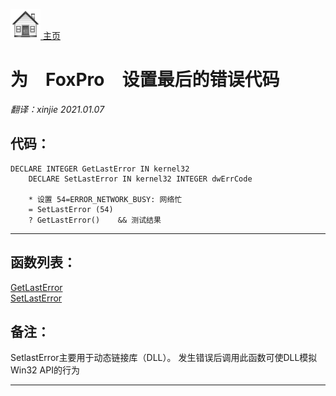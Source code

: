 [<img src="../images/home.png"> 主页 ](https://github.com/VFP9/Win32API)  

# 为　FoxPro　设置最后的错误代码
_翻译：xinjie  2021.01.07_

## 代码：
```foxpro  
DECLARE INTEGER GetLastError IN kernel32
	DECLARE SetLastError IN kernel32 INTEGER dwErrCode

	* 设置 54=ERROR_NETWORK_BUSY: 网络忙
	= SetLastError (54)
	? GetLastError()	&& 测试结果  
```  
***  


## 函数列表：
[GetLastError](../libraries/kernel32/GetLastError.md)  
[SetLastError](../libraries/kernel32/SetLastError.md)  

## 备注：
SetlastError主要用于动态链接库（DLL）。 发生错误后调用此函数可使DLL模拟Win32 API的行为 
  
***  

